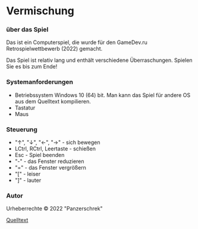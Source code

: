 # Vermischung


### über das Spiel

Das ist ein Computerspiel, die wurde für den GameDev.ru Retrospielwettbewerb (2022) gemacht.

Das Spiel ist relativ lang und enthält verschiedene Überraschungen.
Spielen Sie es bis zum Ende!


### Systemanforderungen

* Betriebssystem Windows 10 (64) bit. Man kann das Spiel für andere OS aus dem Quelltext kompilieren.
* Tastatur
* Maus


### Steuerung

* "↑", "↓", "←", "→" - sich bewegen
* LCtrl, RCtrl, Leertaste - schießen
* Esc - Spiel beenden
* "-" - das Fenster reduzieren
* "=" - das Fenster vergrößern
* "[" - leiser
* "]" - lauter


### Autor

Urheberrechte © 2022 "Panzerschrek"

[Quelltext](https://github.com/Panzerschrek/RetroGame95)
